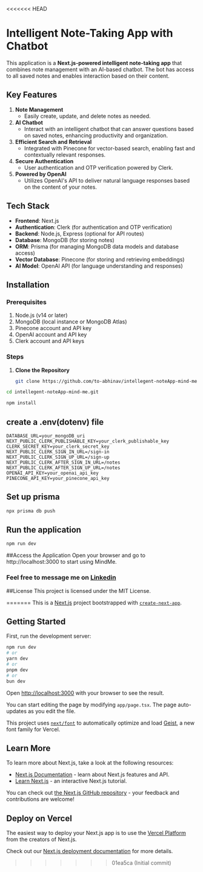 <<<<<<< HEAD
# Intelligent Note-Taking App with Chatbot

This application is a **Next.js-powered intelligent note-taking app** that combines note management with an AI-based chatbot. The bot has access to all saved notes and enables interaction based on their content.

## Key Features

1. **Note Management**  
   - Easily create, update, and delete notes as needed.
2. **AI Chatbot**  
   - Interact with an intelligent chatbot that can answer questions based on saved notes, enhancing productivity and organization.
3. **Efficient Search and Retrieval**  
   - Integrated with Pinecone for vector-based search, enabling fast and contextually relevant responses.
4. **Secure Authentication**  
   - User authentication and OTP verification powered by Clerk.
5. **Powered by OpenAI**  
   - Utilizes OpenAI's API to deliver natural language responses based on the content of your notes.


## Tech Stack

- **Frontend**: Next.js
- **Authentication**: Clerk (for authentication and OTP verification)
- **Backend**: Node.js, Express (optional for API routes)
- **Database**: MongoDB (for storing notes)
- **ORM**: Prisma (for managing MongoDB data models and database access)
- **Vector Database**: Pinecone (for storing and retrieving embeddings)
- **AI Model**: OpenAI API (for language understanding and responses)

## Installation

### Prerequisites

1. Node.js (v14 or later)
2. MongoDB (local instance or MongoDB Atlas)
3. Pinecone account and API key
4. OpenAI account and API key
5. Clerk account and API keys

### Steps

1. **Clone the Repository**

   ```bash
   git clone https://github.com/to-abhinav/intellegent-noteApp-mind-me.git

   ```
```bash
cd intellegent-noteApp-mind-me.git
```

```bash
npm install
```
## create a .env(dotenv) file
```
DATABASE_URL=your_mongoDB_uri
NEXT_PUBLIC_CLERK_PUBLISHABLE_KEY=your_clerk_publishable_key
CLERK_SECRET_KEY=your_clerk_secret_key
NEXT_PUBLIC_CLERK_SIGN_IN_URL=/sign-in
NEXT_PUBLIC_CLERK_SIGN_UP_URL=/sign-up
NEXT_PUBLIC_CLERK_AFTER_SIGN_IN_URL=/notes
NEXT_PUBLIC_CLERK_AFTER_SIGN_UP_URL=/notes
OPENAI_API_KEY=your_openai_api_key
PINECONE_API_KEY=your_pinecone_api_key
```

## Set up prisma
```bash
npx prisma db push
```
## Run the application 
```bash
npm run dev
```
##Access the Application 
Open your browser and go to http://localhost:3000 to start using MindMe.


### Feel free to message me on [Linkedin](https://www.linkedin.com/in/to-abhinav/) 


##License
This project is licensed under the MIT License.

=======
This is a [Next.js](https://nextjs.org) project bootstrapped with [`create-next-app`](https://nextjs.org/docs/app/api-reference/cli/create-next-app).

## Getting Started

First, run the development server:

```bash
npm run dev
# or
yarn dev
# or
pnpm dev
# or
bun dev
```

Open [http://localhost:3000](http://localhost:3000) with your browser to see the result.

You can start editing the page by modifying `app/page.tsx`. The page auto-updates as you edit the file.

This project uses [`next/font`](https://nextjs.org/docs/app/building-your-application/optimizing/fonts) to automatically optimize and load [Geist](https://vercel.com/font), a new font family for Vercel.

## Learn More

To learn more about Next.js, take a look at the following resources:

- [Next.js Documentation](https://nextjs.org/docs) - learn about Next.js features and API.
- [Learn Next.js](https://nextjs.org/learn) - an interactive Next.js tutorial.

You can check out [the Next.js GitHub repository](https://github.com/vercel/next.js) - your feedback and contributions are welcome!

## Deploy on Vercel

The easiest way to deploy your Next.js app is to use the [Vercel Platform](https://vercel.com/new?utm_medium=default-template&filter=next.js&utm_source=create-next-app&utm_campaign=create-next-app-readme) from the creators of Next.js.

Check out our [Next.js deployment documentation](https://nextjs.org/docs/app/building-your-application/deploying) for more details.
>>>>>>> 01ea5ca (Initial commit)
